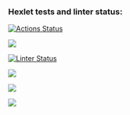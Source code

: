 ### Hexlet tests and linter status:
[![Actions Status](https://github.com/enlesway/backend-project-lvl1/workflows/hexlet-check/badge.svg)](https://github.com/enlesway/backend-project-lvl1/actions)

<a href="https://codeclimate.com/github/enlesway/backend-project-lvl1/maintainability"><img src="https://api.codeclimate.com/v1/badges/36dcf33c307179aca007/maintainability" /></a>

[![Linter Status](https://github.com/enlesway/backend-project-lvl1/workflows/Linter/badge.svg)](https://github.com/enlesway/backend-project-lvl1/actions/workflows/nodejs.yml)

<a href="https://asciinema.org/a/488284" target="_blank"><img src="https://asciinema.org/a/488284.svg" /></a>

<a href="https://asciinema.org/a/489672" target="_blank"><img src="https://asciinema.org/a/489672.svg" /></a>

<a href="https://asciinema.org/a/489972" target="_blank"><img src="https://asciinema.org/a/489972.svg" /></a>
